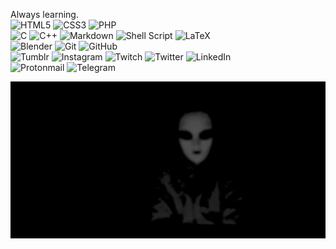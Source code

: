 Always learning.
<br>
<img alt="HTML5" src="https://img.shields.io/badge/html5%20-%23E34F26.svg?&style=for-the-badge&logo=html5&logoColor=white"/>
<img alt="CSS3" src="https://img.shields.io/badge/css3%20-%231572B6.svg?&style=for-the-badge&logo=css3&logoColor=white"/>
<img alt="PHP" src="https://img.shields.io/badge/php-%23777BB4.svg?&style=for-the-badge&logo=php&logoColor=white"/>
<br>
<img alt="C" src="https://img.shields.io/badge/c%20-%2300599C.svg?&style=for-the-badge&logo=c&logoColor=white"/>
<img alt="C++" src="https://img.shields.io/badge/c++%20-%2300599C.svg?&style=for-the-badge&logo=c%2B%2B&ogoColor=white"/>
<img alt="Markdown" src="https://img.shields.io/badge/markdown-%23000000.svg?&style=for-the-badge&logo=markdown&logoColor=white"/>
<img alt="Shell Script" src="https://img.shields.io/badge/shell_script%20-%23121011.svg?&style=for-the-badge&logo=gnu-bash&logoColor=white"/>
<img alt="LaTeX" src="https://img.shields.io/badge/latex%20-%23008080.svg?&style=for-the-badge&logo=latex&logoColor=white"/>
<br>
<img alt="Blender" src="https://img.shields.io/badge/blender%20-%23F5792A.svg?&style=for-the-badge&logo=blender&logoColor=white"/>
<img alt="Git" src="https://img.shields.io/badge/git%20-%23F05033.svg?&style=for-the-badge&logo=git&logoColor=white"/>
<img alt="GitHub" src="https://img.shields.io/badge/github%20-%23121011.svg?&style=for-the-badge&logo=github&logoColor=white"/>
<br>
<img alt="Tumblr" src="https://img.shields.io/badge/founderthenumb%20-%2336465D.svg?&style=for-the-badge&logo=Tumblr&logoColor=white"/>
<img alt="Instagram" src="https://img.shields.io/badge/fxvnder%20-%23E4405F.svg?&style=for-the-badge&logo=Instagram&logoColor=white"/>
<img alt="Twitch" src="https://img.shields.io/badge/FXVNDER%20-%239146FF.svg?&style=for-the-badge&logo=Twitch&logoColor=white"/>
<img alt="Twitter" src="https://img.shields.io/badge/@fxvnder%20-%231DA1F2.svg?&style=for-the-badge&logo=Twitter&logoColor=white"/>
<img alt="LinkedIn" src="https://img.shields.io/badge/João Oliveira%20-%230077B5.svg?&style=for-the-badge&logo=linkedin&logoColor=white"/>
<br>
<img alt="Protonmail" src="https://img.shields.io/badge/fxvnder@protonmail.com-8B89CC?style=for-the-badge&logo=protonmail&logoColor=white" />
<img alt="Telegram" src="https://img.shields.io/badge/@fxvnder-2CA5E0?style=for-the-badge&logo=telegram&logoColor=white" />


![banner](./banner.png)
